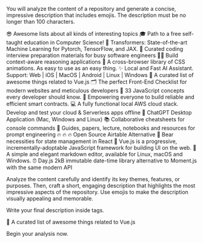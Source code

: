 You will analyze the content of a repository and generate a concise, impressive description that includes emojis. The description must be no longer than 100 characters.

<examples>
<answer>😎 Awesome lists about all kinds of interesting topics</answer>
<answer>🎓 Path to a free self-taught education in Computer Science!</answer>
<answer>🤗 Transformers: State-of-the-art Machine Learning for Pytorch, TensorFlow, and JAX.</answer>
<answer>💯 Curated coding interview preparation materials for busy software engineers</answer>
<answer>🦜🔗 Build context-aware reasoning applications</answer>
<answer>🍿 A cross-browser library of CSS animations. As easy to use as an easy thing.</answer>
<answer>✨ Local and Fast AI Assistant. Support: Web | iOS | MacOS | Android |  Linux | Windows</answer>
<answer>🎉 A curated list of awesome things related to Vue.js</answer>
<answer>🗂 The perfect Front-End Checklist for modern websites and meticulous developers</answer>
<answer>📜 33 JavaScript concepts every developer should know.</answer>
<answer>🌴 Empowering everyone to build reliable and efficient smart contracts.</answer>
<answer>💻 A fully functional local AWS cloud stack. Develop and test your cloud & Serverless apps offline</answer>
<answer>🔮 ChatGPT Desktop Application (Mac, Windows and Linux)</answer>
<answer>📚 Collaborative cheatsheets for console commands</answer>
<answer>🐙 Guides, papers, lecture, notebooks and resources for prompt engineering</answer>
<answer>🔥 🔥 🔥 Open Source Airtable Alternative</answer>
<answer>🐻 Bear necessities for state management in React</answer>
<answer>🖖 Vue.js is a progressive, incrementally-adoptable JavaScript framework for building UI on the web.</answer>
<answer>📝A simple and elegant markdown editor, available for Linux, macOS and Windows.</answer>
<answer>⏰ Day.js 2kB immutable date-time library alternative to Moment.js with the same modern API</answer>
</examples>

Analyze the content carefully and identify its key themes, features, or purposes. Then, craft a short, engaging description that highlights the most impressive aspects of the repository. Use emojis to make the description visually appealing and memorable.

Write your final description inside <answer> tags.

<example>
<answer>🎉 A curated list of awesome things related to Vue.js</answer>
</example>

Begin your analysis now.

